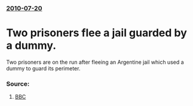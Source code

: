 ### [2010-07-20](/news/2010/07/20/index.md)

# Two prisoners flee a jail guarded by a dummy. 

Two prisoners are on the run after fleeing an Argentine jail which used a dummy to guard its perimeter.


### Source:

1. [BBC](http://www.bbc.co.uk/news/world-latin-america-10706626)
